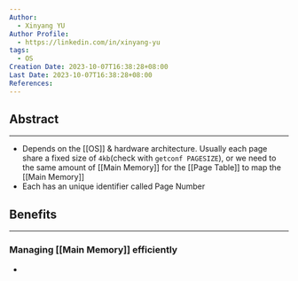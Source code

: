 ```yaml
---
Author:
  - Xinyang YU
Author Profile:
  - https://linkedin.com/in/xinyang-yu
tags:
  - OS
Creation Date: 2023-10-07T16:38:28+08:00
Last Date: 2023-10-07T16:38:28+08:00
References:
---
```

## Abstract
---
- Depends on the [[OS]] & hardware architecture. Usually each page share a fixed size of `4kb`(check with `getconf PAGESIZE`), or we need to the same amount of [[Main Memory]] for the [[Page Table]] to map the [[Main Memory]]
- Each has an unique identifier called Page Number

## Benefits
---
### Managing [[Main Memory]] efficiently
- ```